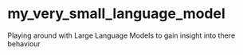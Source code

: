 # my_very_small_language_model
Playing around with Large Language Models to gain insight into there behaviour
